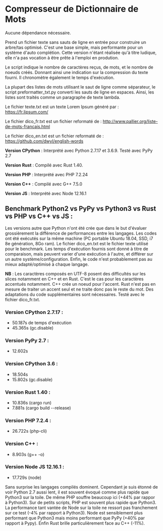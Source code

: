 # Compresseur de Dictionnaire de Mots

Aucune dépendance nécessaire.

Prend un fichier texte sans sauts de ligne en entrée pour construire un arbre/tas optimisé.
C'est une base simple, mais performante pour un système d'auto complétion.
Cette version n'étant réalisée qu'à titre ludique, elle n'a pas vocation à être prête à l'emploi en prodution.

Le script indique le nombre de caractères reçus, de mots, et le nombre de noeuds créés.
Donnant ainsi une indication sur la compression du texte fourni.
Il chronomètre également le temps d'exécution.

La plupart des listes de mots utilisant le saut de ligne comme séparateur, le script preformatter_txt.py converti les sauts de ligne en espaces. Ainsi, les listes sont traités comme un paragraphe de texte lambda.

Le fichier texte.txt est un texte Lorem Ipsum généré par : https://fr.lipsum.com/

Le fichier dico_fr.txt est un fichier reformaté de : http://www.pallier.org/liste-de-mots-francais.html

Le fichier dico_en.txt est un fichier reformaté de : https://github.com/dwyl/english-words

**Version CPython** : Interprété avec Python 2.7.17 et 3.6.9. Testé avec PyPy 2.7

**Version Rust** : Compilé avec Rust 1.40.

**Version PHP** : Interprété avec PHP 7.2.24

**Version C++** : Compilé avec G++ 7.5.0

**Version JS** : Interprété avec Node 12.16.1

## Benchmark Python2 vs PyPy vs Python3 vs Rust vs PHP vs C++ vs JS :
Les versions autre que Python n'ont été crée que dans le but d'évaluer grossièrement la différence de performances entre les langages.
Les codes ont été exécutés sur la même machine (PC portable Ubuntu 18.04, SSD, i7 8e génération, 8Go ram).
Le fichier dico_en.txt est le fichier texte utilisé pour le benchmark.
Les temps d'exécution fournis sont donné à titre de comparaison, mais peuvent varier d'une exécution à l'autre, et différer sur un autre système/configuration. Enfin, le code n'est probablement pas au mieux adapté/optimisé à chaque langage.

**NB** : Les caractères composés en UTF-8 posent des difficultés sur les slices notamment en C++ et en Rust. C'est le cas pour les caractères accentués notamment. C++ crée un noeud pour l'accent. Rust n'est pas en mesure de traiter un accent seul et ne traite donc pas le reste du mot. Des adaptations du code supplémentaires sont nécessaires. Testé avec le fichier dico_fr.txt.

### Version CPython 2.7.17 : 
  - 50.187s de temps d'exécution
  - 45.365s (gc.disable)

### Version PyPy 2.7 :
  - 12.602s

### Version CPython 3.6 :
  - 18.504s
  - 15.802s (gc.disable)

### Version Rust 1.40 : 
  - 10.836s (cargo run)
  - 7.881s (cargo build --release)

### Version PHP 7.2.4 :
  - 26.722s (php-cli)

### Version C++ :
  - 8.903s (g++ -o)

### Version Node JS 12.16.1 :
  - 17.729s (node)


Sans surprise les langages compilés dominent. Cependant je suis étonné de voir Python 2.7 aussi lent, il est souvent évoqué comme plus rapide que Python3 sur la toile. De même PHP souffre beaucoup ici (+44% par rappor à Python3). Sur de petits scripts, PHP est souvent plus rapide que Python3.
La performance tant vantée de Node sur la toile ne ressort pas franchement sur ce test (-4% par rapport à Python3). Node est sensiblement plus performant que Python3 mais moins performant que PyPy (+40% par rapport à Pypy).
Enfin Rust brille particulièrement face au C++ (-11%).
